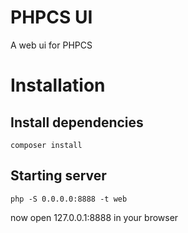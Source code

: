 # PHPCS UI

A web ui for PHPCS

# Installation

## Install dependencies 

    composer install
    
## Starting server

    php -S 0.0.0.0:8888 -t web

now open 127.0.0.1:8888 in your browser
